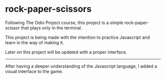 # rock-paper-scissors

Following The Odin Project course, this project is a simple rock-paper-scissor that plays only in the terminal.

This project is being made with the intention to practice Javascript and learn in the way of making it.

Later on this project will be updated with a proper interface.

-----

After having a deeper understanding of the Javascript language, I added a visual interface to the game.